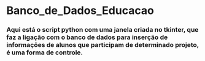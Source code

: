 # Banco_de_Dados_Educacao
### Aqui está o script python com uma janela criada no tkinter, que faz a ligação com o banco de dados para inserção de informações de alunos que participam de determinado projeto, é uma forma de controle.
